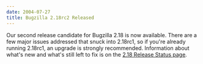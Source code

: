 ```yaml
---
date: 2004-07-27
title: Bugzilla 2.18rc2 Released
---
```


Our second release candidate for Bugzilla 2.18 is now available. There are a few major issues addressed that snuck into 2.18rc1, so if you're already running 2.18rc1, an upgrade is strongly recommended. Information about what's new and what's still left to fix is on the [2.18 Release Status page](../releases/2.18/).

